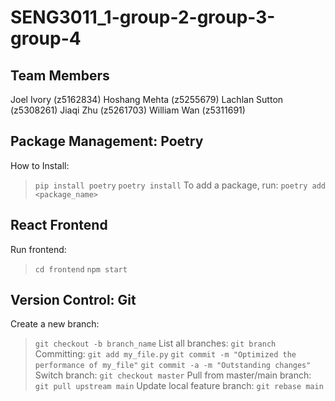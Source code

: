 # SENG3011_1-group-2-group-3-group-4

## Team Members
Joel Ivory (z5162834)
Hoshang Mehta (z5255679)
Lachlan Sutton (z5308261)
Jiaqi Zhu (z5261703)
William Wan (z5311691)


## Package Management: Poetry 
How to Install:
> `pip install poetry`
> `poetry install`
To add a package, run: 
> `poetry add <package_name>`


## React Frontend
Run frontend:
> `cd frontend`
> `npm start`


## Version Control: Git 
Create a new branch:
> `git checkout -b branch_name`
List all branches:
> `git branch`
Committing:
> `git add my_file.py`
> `git commit -m "Optimized the performance of my_file"`
> `git commit -a -m "Outstanding changes"`
Switch branch:
> `git checkout master`
Pull from master/main branch:
> `git pull upstream main`
Update local feature branch:
> `git rebase main`





